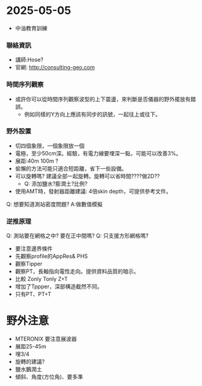 # 2025-05-05
+ 中油教育訓練

### 聯絡資訊
+ 講師:Hose?
+ 官網: http://consulting-geo.com


### 時間序列觀察
+ 或許你可以從時間序列觀察波型的上下震盪，來判斷是否儀器的野外擺放有錯誤。
  + 例如同樣的Y方向上應該有同步的訊號，一起往上或往下。


### 野外設置
+ 切四個象限，一個象限放一個
+ 電極，至少50cm深。經驗，有電力線要埋深一點，可能可以改善3%。
+ 展距:40m 100m ?
+ 偷懶的方法可能只適合短距離，省下一些設備。
+ 可以旋轉嗎? 建議全部一起旋轉。旋轉可以省時間????做2D??
  + Q: 添加鹽水?膨潤土?比例?
+ 使用AMT時，發射器距離建議: 4倍skin depth，可提供參考文件。

Q: 想要知道測站密度問題? A:做數值模擬

### 逆推原理
Q: 測站要在網格之中? 要在正中間嗎? 
Q: 只支援方形網格嗎?
+ 要注意邊界條件
+ 先觀察profile的AppRes& PHS
+ 觀察Tipper
+ 觀察PT，長軸指向電性走向。提供資料品質的暗示。
+ 比較 Zonly Tonly Z+T
+ 增加了Tppper，深部構造截然不同。
+ 只有PT、PT+T


# 野外注意
+ MTERONIX 要注意展波器
+ 展距25-45m
+ 埋3/4
+ 旋轉的建議?
+ 鹽水鵬潤土
+ 傾斜、角度(方位角)、要多準
